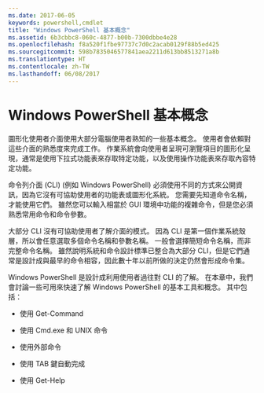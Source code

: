 ```yaml
---
ms.date: 2017-06-05
keywords: powershell,cmdlet
title: "Windows PowerShell 基本概念"
ms.assetid: 6b3cbbc8-060c-4877-b00b-7300dbbe4e28
ms.openlocfilehash: f8a520f1fbe97737c7d0c2acab0129f88b5ed425
ms.sourcegitcommit: 598b7835046577841aea2211d613bb8513271a8b
ms.translationtype: HT
ms.contentlocale: zh-TW
ms.lasthandoff: 06/08/2017
---
```

# <a name="windows-powershell-basics"></a>Windows PowerShell 基本概念
圖形化使用者介面使用大部分電腦使用者熟知的一些基本概念。 使用者會依賴對這些介面的熟悉度來完成工作。 作業系統會向使用者呈現可瀏覽項目的圖形化呈現，通常是使用下拉式功能表來存取特定功能，以及使用操作功能表來存取內容特定功能。

命令列介面 (CLI) (例如 Windows PowerShell) 必須使用不同的方式來公開資訊，因為它沒有可協助使用者的功能表或圖形化系統。 您需要先知道命令名稱，才能使用它們。 雖然您可以輸入相當於 GUI 環境中功能的複雜命令，但是您必須熟悉常用命令和命令參數。

大部分 CLI 沒有可協助使用者了解介面的模式。 因為 CLI 是第一個作業系統殼層，所以會任意選取多個命令名稱和參數名稱。 一般會選擇簡短命令名稱，而非完整命令名稱。 雖然說明系統和命令設計標準已整合為大部分 CLI，但是它們通常是設計成與最早的命令相容，因此數十年以前所做的決定仍然會形成命令集。

Windows PowerShell 是設計成利用使用者過往對 CLI 的了解。 在本章中，我們會討論一些可用來快速了解 Windows PowerShell 的基本工具和概念。 其中包括：

-   使用 Get-Command

-   使用 Cmd.exe 和 UNIX 命令

-   使用外部命令

-   使用 TAB 鍵自動完成

-   使用 Get-Help

